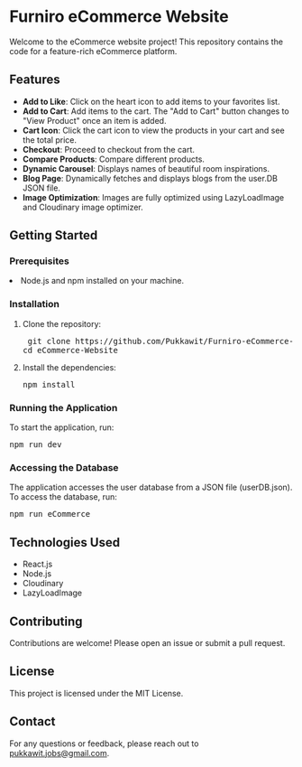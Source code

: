 # Furniro eCommerce Website

Welcome to the eCommerce website project! This repository contains the code for a feature-rich eCommerce platform.

## Features

<ul>
<li><strong>Add to Like</strong>: Click on the heart icon to add items to your favorites list.</li>
<li><strong>Add to Cart</strong>: Add items to the cart. The "Add to Cart" button changes to "View Product" once an item is added.</li>
<li><strong>Cart Icon</strong>: Click the cart icon to view the products in your cart and see the total price.</li>
<li><strong>Checkout</strong>: Proceed to checkout from the cart.</li>
<li><strong>Compare Products</strong>: Compare different products.</li>
<li><strong>Dynamic Carousel</strong>: Displays names of beautiful room inspirations.</li>
<li><strong>Blog Page</strong>: Dynamically fetches and displays blogs from the user.DB JSON file.</li>
<li><strong>Image Optimization</strong>: Images are fully optimized using LazyLoadImage and Cloudinary image optimizer.</li>
</ul>

## Getting Started

### Prerequisites

<li>Node.js and npm installed on your machine.</li>

### Installation

<ol>
<li>Clone the repository:</li>
<pre> git clone https://github.com/Pukkawit/Furniro-eCommerce-Website.git
cd eCommerce-Website
</pre>
<li>Install the dependencies:</li>
<pre>npm install
</pre>
</ol>

### Running the Application

To start the application, run:

<pre>npm run dev
</pre>

### Accessing the Database

The application accesses the user database from a JSON file (userDB.json).
To access the database, run:

<pre>npm run eCommerce
</pre>

## Technologies Used

<ul>
<li>React.js </li>
<li>Node.js </li>
<li>Cloudinary </li>
<li>LazyLoadImage </li>
</ul>

## Contributing

Contributions are welcome! Please open an issue or submit a pull request.

## License

This project is licensed under the MIT License.

## Contact

For any questions or feedback, please reach out to pukkawit.jobs@gmail.com.
